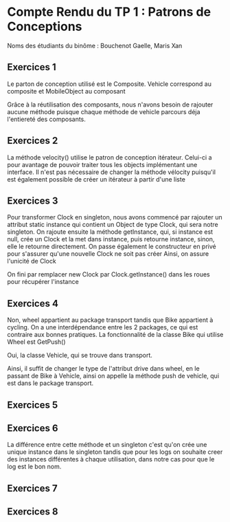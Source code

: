# Compte Rendu du TP 1 : Patrons de Conceptions

Noms des étudiants du binôme : Bouchenot Gaelle, Maris Xan

## Exercices 1
Le parton de conception utilisé est le Composite. Vehicle correspond au composite et MobileObject au composant

Grâce à la réutilisation des composants, nous n'avons besoin de rajouter aucune méthode puisque chaque méthode de vehicle parcours déja l'entiereté des composants.
## Exercices 2

La méthode velocity() utilise le patron de conception itérateur. Celui-ci a pour avantage de pouvoir traiter tous les objects implémentant une interface.
Il n'est pas nécessaire de changer la méthode vélocity puisqu'il est également possible de créer un itérateur à partir d'une liste 

## Exercices 3

Pour transformer Clock en singleton, nous avons commencé par rajouter un attribut static instance qui contient un Object de type Clock, qui sera notre singleton.
On rajoute ensuite la méthode getInstance, qui, si instance est null, crée un Clock et la met dans instance, puis retourne instance, sinon, elle le retourne directement.
On passe également le constructeur en privé pour s'assurer qu'une nouvelle Clock ne soit pas créer
Ainsi, on assure l'unicité de Clock

On fini par remplacer new Clock par Clock.getInstance() dans les roues pour récupérer l'instance


## Exercices 4

Non, wheel appartient au package transport tandis que Bike appartient à cycling. On a une interdépendance entre les 2 packages, ce qui est contraire aux bonnes pratiques.
La fonctionnalité de la classe Bike qui utilise Wheel est GetPush()

Oui, la classe Vehicle, qui se trouve dans transport.

Ainsi, il suffit de changer le type de l'attribut drive dans wheel, en le passant de Bike à Vehicle, ainsi on appelle la méthode push de vehicle, qui est dans le package transport.

## Exercices 5


## Exercices 6

La différence entre cette méthode et un singleton c'est qu'on crée une unique instance dans le singleton tandis que pour les logs on souhaite creer des instances différentes à chaque utilisation, dans notre cas pour que le log est le bon nom.


## Exercices 7



## Exercices 8


